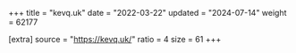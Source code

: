 +++
title = "kevq.uk"
date = "2022-03-22"
updated = "2024-07-14"
weight = 62177

[extra]
source = "https://kevq.uk/"
ratio = 4
size = 61
+++
